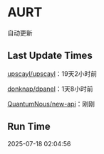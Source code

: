 # AURT

自动更新


## Last Update Times

[upscayl/upscayl](https://github.com/upscayl/upscayl)：19天2小时前

[donknap/dpanel](https://github.com/donknap/dpanel)：1天8小时前

[QuantumNous/new-api](https://github.com/QuantumNous/new-api)：刚刚


## Run Time
2025-07-18 02:04:56
